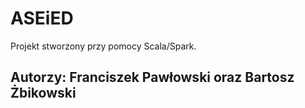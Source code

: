 # ASEiED
Projekt stworzony przy pomocy Scala/Spark.
## Autorzy: Franciszek Pawłowski oraz Bartosz Żbikowski

